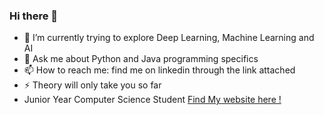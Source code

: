### Hi there 👋

- 🔭 I’m currently trying to explore Deep Learning, Machine Learning and AI
- 💬 Ask me about Python and Java programming specifics
- 📫 How to reach me: find me on linkedin through the link attached
- ⚡ Theory will only take you so far
- Junior Year Computer Science Student
<a href="https://kkeshav1101.github.io/">Find My website here !</a>
